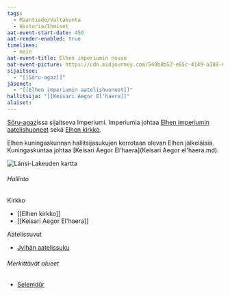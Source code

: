 ```yaml
---
tags:
  - Maantiede/Valtakunta
  - Historia/Ihmiset
aat-event-start-date: 450
aat-render-enabled: true
timelines:
  - main
aat-event-title: Elhen imperiumin nousu
aat-event-picture: https://cdn.midjourney.com/549b8b52-e65c-4149-a388-66f295cfcbc2/0_3.webp
sijaitsee:
  - "[[Sôru-agaz]]"
jäsenet:
  - "[[Elhen imperiumin aatelishuoneet]]"
hallitsija: "[[Keisari Aegor El'haera]]"
alaiset:
---
```


[Sôru-agaz](Sôru-agaz.md)issa sijaitseva Imperiumi. Imperiumia johtaa [Elhen imperiumin aatelishuoneet](Elhen%20imperiumin%20aatelishuoneet.md) sekä [Elhen kirkko](Elhen%20kirkko.md).

Elhen kuningaskunnan hallitsijasukujen kerrotaan olevan Elhen jälkeläisiä. Kuningaskuntaa johtaa [Keisari Aegor El'haera](Keisari Aegor el'haera.md).


![Länsi-Lakeuden kartta](Länsi-Lakeuden%20kartta.png)


###### Hallinto

Kirkko
- [[Elhen kirkko]]
- [[Keisari Aegor El'haera]]

Aatelissuvut
- [Jylhän aatelissuku](Jylhän%20aatelissuku.md)

###### Merkittävät alueet

- [Selemdûr](Selemdûr.md)


